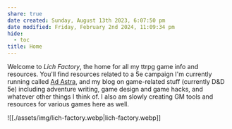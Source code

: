 ```yaml
---
share: true
date created: Sunday, August 13th 2023, 6:07:50 pm
date modified: Friday, February 2nd 2024, 11:09:34 pm
hide:
  - toc
title: Home
---
```



Welcome to *Lich Factory*, the home for all my ttrpg game info and resources. You'll find resources related to a 5e campaign I'm currently running called [Ad Astra](https://adastra.lichfactory.com), and my blog on game-related stuff (currently D&D 5e) including adventure writing, game design and game hacks, and whatever other things I think of. I also am slowly creating GM tools and resources for various games here as well. 

![[./assets/img/lich-factory.webp|lich-factory.webp]]